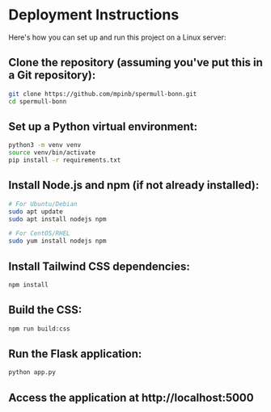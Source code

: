 # Deployment Instructions

Here's how you can set up and run this project on a Linux server:

## Clone the repository (assuming you've put this in a Git repository):
```bash
git clone https://github.com/mpinb/spermull-bonn.git
cd spermull-bonn
```

## Set up a Python virtual environment:

```bash
python3 -m venv venv
source venv/bin/activate
pip install -r requirements.txt
```

## Install Node.js and npm (if not already installed):
```bash
# For Ubuntu/Debian
sudo apt update
sudo apt install nodejs npm

# For CentOS/RHEL
sudo yum install nodejs npm
```

## Install Tailwind CSS dependencies:
```bash
npm install
```

## Build the CSS:
```bash
npm run build:css
```

## Run the Flask application:
```bash
python app.py
```

## Access the application at http://localhost:5000